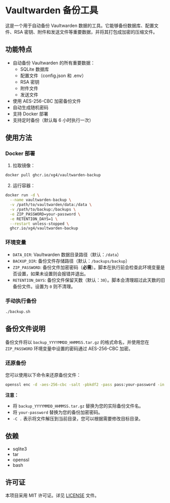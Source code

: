 # Vaultwarden 备份工具

这是一个用于自动备份 Vaultwarden 数据的工具。它能够备份数据库、配置文件、RSA 密钥、附件和发送文件等重要数据，并将其打包成加密的压缩文件。

## 功能特点

- 自动备份 Vaultwarden 的所有重要数据：
  - SQLite 数据库
  - 配置文件（config.json 和 .env）
  - RSA 密钥
  - 附件文件
  - 发送文件
- 使用 AES-256-CBC 加密备份文件
- 自动生成随机密码
- 支持 Docker 部署
- 支持定时备份（默认每 6 小时执行一次）

## 使用方法

### Docker 部署

1. 拉取镜像：

```bash
docker pull ghcr.io/xg4/vaultwarden-backup
```

2. 运行容器：

```bash
docker run -d \
  --name vaultwarden-backup \
  -v /path/to/vaultwarden/data:/data \
  -v /path/to/backup:/backups \
  -e ZIP_PASSWORD=your-password \
  -e RETENTION_DAYS=1 \
  --restart unless-stopped \
  ghcr.io/xg4/vaultwarden-backup
```

### 环境变量

- `DATA_DIR`: Vaultwarden 数据目录路径（默认：`/data`）
- `BACKUP_DIR`: 备份文件存储路径（默认：`/backups/backup`）
- `ZIP_PASSWORD`: 备份文件加密密码（**必需**）。脚本在执行前会检查此环境变量是否设置，如果未设置则会报错并退出。
- `RETENTION_DAYS`: 备份文件保留天数（默认：`30`）。脚本会清理超过此天数的旧备份文件。设置为 `0` 则不清理。

### 手动执行备份

```bash
./backup.sh
```

## 备份文件说明

备份文件将以 `backup_YYYYMMDD_HHMMSS.tar.gz` 的格式命名，并使用您在 `ZIP_PASSWORD` 环境变量中设置的密码通过 AES-256-CBC 加密。

### 还原备份

您可以使用以下命令来还原备份文件：

```bash
openssl enc -d -aes-256-cbc -salt -pbkdf2 -pass pass:your-password -in backup_YYYYMMDD_HHMMSS.tar.gz | tar xz -C .
```

**注意：**

- 将 `backup_YYYYMMDD_HHMMSS.tar.gz` 替换为您的实际备份文件名。
- 将 `your-password` 替换为您的备份加密密码。
- `-C .` 表示将文件解压到当前目录，您可以根据需要修改目标目录。

## 依赖

- sqlite3
- tar
- openssl
- bash

## 许可证

本项目采用 MIT 许可证。详见 [LICENSE](LICENSE) 文件。

